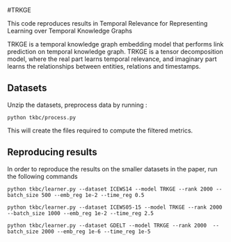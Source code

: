 #TRKGE

This code reproduces results in Temporal Relevance for Representing Learning over Temporal Knowledge Graphs

TRKGE is a temporal knowledge graph embedding model that performs link prediction on temporal knowledge graph.
TRKGE is a tensor decomposition model, where the real part learns temporal relevance, and imaginary part learns the relationships between entities, relations and timestamps.


## Datasets

Unzip the datasets, preprocess data by running :
```
python tkbc/process.py
```

This will create the files required to compute the filtered metrics.

## Reproducing results

In order to reproduce the results on the smaller datasets in the paper, run the following commands

```
python tkbc/learner.py --dataset ICEWS14 --model TRKGE --rank 2000 --batch_size 500 --emb_reg 1e-2 --time_reg 0.5

python tkbc/learner.py --dataset ICEWS05-15 --model TRKGE --rank 2000 --batch_size 1000 --emb_reg 1e-2 --time_reg 2.5

python tkbc/learner.py --dataset GDELT --model TRKGE --rank 2000  --batch_size 2000 --emb_reg 1e-6 --time_reg 1e-5

```

